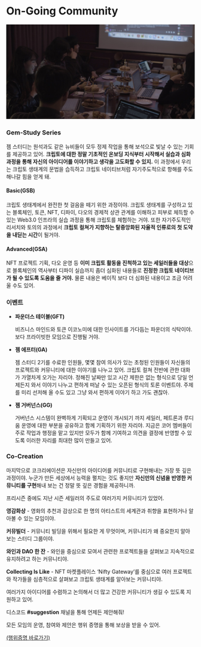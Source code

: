# On-Going Community

![](<.gitbook/assets/1111.PNG (1) (1).png>)

### Gem-Study Series

젬 스터디는 원석과도 같은 뉴비들이 모두 정제 작업을 통해 보석으로 빛날 수 있는 기회를 제공하고 있어. **크립토에 대한 정말 기초적인 온보딩 지식부터 시작해서 실습과 심화 과정을 통해 자신의 아이디어를 이야기하고 생각을 고도화할 수 있지.** 이 과정에서 우리는 크립토 생태계의 문법을 습득하고 크립토 네이티브처럼 자기주도적으로 항해를 주도해나갈 힘을 얻게 돼.

#### Basic(GSB)

크립토 생태계에서 완전한 첫 걸음을 떼기 위한 과정이야. 크립토 생태계를 구성하고 있는 블록체인, 토큰, NFT, 디파이, 다오의 경제적 상관 관계를 이해하고 피부로 체득할 수 있는 Web3.0 인프라의 실습 과정을 통해 크립토를 체험하는 거야. 또한 자기주도적인 리서치와 토의의 과정에서 **크립토 컬쳐가 지향하는 탈중앙화된 자율적 인류로의 첫 도약을 내딛는 시간**이 될거야.

#### Advanced(GSA)

NFT 프로젝트 기획, 다오 운영 등 **이미 크립토 활동을 진척하고 있는 세일러들을 대상**으로 블록체인의 역사부터 디파이 실습까지 좀더 심화된 내용들로 **진정한 크립토 네이티브가 될 수 있도록 도움을 줄 거야.** 물론 내용은 베이직 보다 더 심화된 내용이고 조금 어려울 수도 있어.

### 이벤트

*   **파운더스 테이블(GFT)**

    비즈니스 마인드와 토큰 이코노미에 대한 인사이트를 가다듬는 파운더의 식탁이야. 보다 프라이빗한 모임으로 진행될 거야.
*   **젬 에프터(GA)**

    젬 스터디 2기를 수료한 인원들, 몇몇 참여 의사가 있는 초청된 인원들이 자신들의 프로젝트와 커뮤니티에 대한 이야기를 나누고 있어. 크립토 컬쳐 전반에 관한 대화가 가열차게 오가는 자리야. 정해진 날짜만 있고 시간 제한은 없는 형식으로 당일 언제든지 와서 이야기 나누고 편하게 떠날 수 있는 오픈된 형식의 토론 이벤트야. 주제를 미리 선저해 올 수도 있고 그냥 와서 편하게 이야기 하고 가도 괜찮아.
*   **젬 거버넌스(GG)**

    거버넌스 시스템이 완벽하게 기획되고 운영이 개시되기 까지 세일러, 페트론과 루디움 운영에 대한 부분을 공유하고 함께 기획하기 위한 자리야. 지금은 코어 멤버들이 주로 작업과 행정을 맡고 있지만 모두가 함께 기여하고 의견을 결정에 반영할 수 있도록 이러한 자리를 최대한 많이 만들고 있어.

### Co-Creation

마지막으로 코크리에이션은 자신만의 아이디어를 커뮤니티로 구현해내는 가장 뜻 깊은 과정이야. 누군가 만든 세상에서 능력을 펼치는 것도 좋지만 **자신만의 신념을 반영한 커뮤니티를 구현**해내 보는 건 정말 뜻 깊은 경험을 제공하니까.

프리시즌 중에도 지난 시즌 세일러의 주도로 여러가지 커뮤니티가 있었어.

**영감화상** - 영화의 추천과 감상으로 한 명의 아티스트의 세계관과 취향을 표현하거나 알아볼 수 있는 모임이야.

**커뮤빌더** - 커뮤니티 빌딩을 위해서 필요한 게 무엇이며, 커뮤니티가 왜 중요한지 알아보는 스터디 그룹이야.

**와인과 DAO 한 잔** - 와인을 중심으로 모여서 관련한 프로젝트들을 살펴보고 지속적으로 유지하려고 하는 커뮤니티야.

**Collecting Is Like** - NFT 마켓플레이스 ‘Nifty Gateway’를 중심으로 여러 프로젝트와 작가들을 심층적으로 살펴보고 크립토 생태계를 알아보는 커뮤니티야.



여러가지 아이디어를 수렴하고 논의해서 더 많고 건강한 커뮤니티가 생길 수 있도록 지원하고 있어.

디스코드 **#suggestion** 채널을 통해 언제든 제안해줘!

모든 모임의 운영, 참여와 제안은 행위 증명을 통해 보상을 받을 수 있어.

[(행위증명 바로가기)](proof-of-conduct.md)
